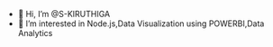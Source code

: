 - 👋 Hi, I’m @S-KIRUTHIGA
- 👀 I’m interested in Node.js,Data Visualization using POWERBI,Data Analytics



<!---
S-KIRUTHIGA/S-KIRUTHIGA is a ✨ special ✨ repository because its `README.md` (this file) appears on your GitHub profile.
You can click the Preview link to take a look at your changes.
--->
